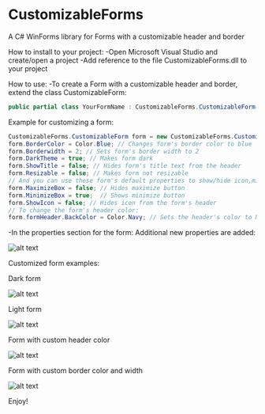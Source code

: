 # CustomizableForms
A C# WinForms library for Forms with a customizable header and border

How to install to your project:
-Open Microsoft Visual Studio and create/open a project
-Add reference to the file CustomizableForms.dll to your project

How to use:
-To create a Form with a customizable header and border, extend the class CustomizableForm:
```C#
public partial class YourFormName : CustomizableForms.CustomizableForm
```

Example for customizing a form:

```C#
CustomizableForms.CustomizableForm form = new CustomizableForms.CustomizableForm();
form.BorderColor = Color.Blue; // Changes form's border color to blue
form.Borderwidth = 2; // Sets form's border width to 2
form.DarkTheme = true; // Makes form dark
form.ShowTitle = false; // Hides form's title text from the header
form.Resizable = false; // Makes form not resizable
// And you can use these form's default properties to show/hide icon,minimize button, and maximizebutton:
form.MaximizeBox = false; // Hides maximize button
form.MinimizeBox = true;  // Shows minimize button
form.ShowIcon = false; // Hides icon from the form's header
// To change the form's header color:
form.formHeader.BackColor = Color.Navy; // Sets the header's color to Navy
```

-In the properties section for the form: Additional new properties are added:

![alt text](https://user-images.githubusercontent.com/50383558/159681299-b8c420ff-4327-4be4-89f2-5d408939b134.png)

Customized form examples:

Dark form

![alt text](https://user-images.githubusercontent.com/50383558/159679367-f9f23d08-9efc-4fc5-8705-990d2e21f33e.png)

Light form

![alt text](https://user-images.githubusercontent.com/50383558/159679412-2afea118-0d4b-49c0-80a0-91693d1e7985.png)

Form with custom header color

![alt text](https://user-images.githubusercontent.com/50383558/159679453-af780443-f63b-4041-9710-55add272c757.png)

Form with custom border color and width

![alt text](https://user-images.githubusercontent.com/50383558/159679525-57cbc59f-5d67-4b66-a0c8-a6b7f3d7b84e.png)

Enjoy! 
